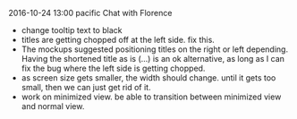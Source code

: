 2016-10-24 13:00 pacific
Chat with Florence
+ change tooltip text to black
+ titles are getting chopped off at the left side. fix this.
+ The mockups suggested positioning titles on the right or left depending. Having the shortened title as is (...) is an ok alternative, as long as I can fix the bug where the left side is getting chopped.
+ as screen size gets smaller, the width should change. until it gets too small, then we can just get rid of it.
+ work on minimized view. be able to transition between minimized view and normal view.
